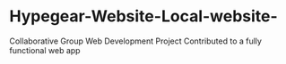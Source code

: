 # Hypegear-Website-Local-website-
Collaborative Group Web Development Project Contributed to a fully functional web app
